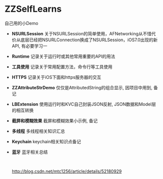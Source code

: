 # ZZSelfLearns
自己用的小Demo

- **NSURLSession** 关于NSURLSession的简单使用，AFNetworking从不惜代价从底层已经把NSURLConnection换成了NSURLSession，iOS7.0出现的新API, 有必要学习一

- **Runtime** 记录关于运行时或其他常用重要的API的用法

- **工具使用** 记录关于常用配置方法，命令行等工具使用

- **HTTPS** 记录关于iOS下面和https服务器的交互

- **ZZAttributeStrDemo** 仅仅是AttributedString的组合显示, 因项目中用到, 备记

- **LBExtension** 使用运行时和KVC自己封装JSON反射, JSON数据和Model层的相互转换

- **截屏和模糊效果**  截屏和模糊效果小示例, 备记

- **多线程** 多线程相关知识汇总

- **Keychain** keychain相关知识点备记

- **蓝牙** 蓝牙相关总结

  ​

  ​<http://blog.csdn.net/mtc1256/article/details/52180929>